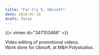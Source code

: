 ```yaml
---
title: "Far Cry 5, Ubisoft"
date: 2018-01-10
draft: false
---
```


{{< vimeo id="347103466" >}}

Video editing of promotional videos.<br>
Work done for Ubisoft, at M&H Polystudios.<br>